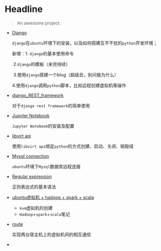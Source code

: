 # Headline

> An awesome project.

- [Django](https://github.com/wxmustard/wxmustard.github.io/blob/master/source/_posts/django.md)

  `django`在`ubuntu`环境下的安装，以及如何搭建互不干扰的`python`开发环境；

  新增：1. `django`的基本使用命令

  ​	    2.`django`的模板（未完待续）

  ​	    3.使用`django`搭建一个blog（超级丑，别问我为什么）

  ​	    4.使用`django`调用`python`脚本，比如远程创建虚拟机等操作

- [django_REST_framework](https://github.com/wxmustard/wxmustard.github.io/blob/master/source/_posts/django_REST_framework.md)

  对于`django rest framework`的简单使用

- [Jupyter Notebook](https://github.com/wxmustard/wxmustard.github.io/blob/master/source/_posts/Jupyter%20Notebook.md)

  `Jupyter Notebook`的安装及配置

- [libvirt api](https://github.com/wxmustard/wxmustard.github.io/blob/master/source/_posts/libvirt.md)

  使用`libvirt api`绑定`python`的方式创建、启动、关闭、销毁域

- [Mysql connection](https://github.com/wxmustard/wxmustard.github.io/blob/master/source/_posts/Mysql%20Remote%20Connection.md)

  `ubuntu`环境下`Mysql`数据库远程连接

- [Regular expression](https://github.com/wxmustard/wxmustard.github.io/blob/master/source/_posts/Regular%20expression.md)

  正则表达式的基本语法

- [ubuntu虚拟机 + hadoop + spark + scala](https://github.com/wxmustard/wxmustard.github.io/blob/master/source/_posts/hadoop%2Bspark%2Bscala.md)

  - `kvm`虚拟机的创建
  - `Hadoop`+`spark`+`scala`笔记

- [route](https://github.com/wxmustard/wxmustard.github.io/blob/master/source/_posts/route.md)

  实现两台宿主机上的虚拟机间的相互通信

- ​

